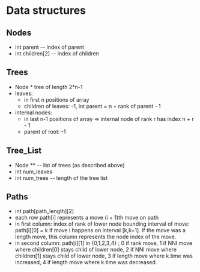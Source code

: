# Data structures

## Nodes
- int parent -- index of parent
- int children[2] -- index of children

## Trees
- Node * tree of length 2*n-1
- leaves:
    - in first n positions of array
    - children of leaves: -1, int parent = n + rank of parent - 1
- internal nodes:
    - in last n-1 positions of array => internal node of rank r has index n + r - 1
    - parent of root: -1

## Tree_List
- Node ** -- list of trees (as described above)
- int num_leaves
- int num_trees -- length of the tree list

## Paths
- int path[path_length][2]
- each row path[i] represents a move (i + 1)th move on path
- in first column: index of rank of lower node bounding interval of move: path[i][0] = k if move i happens on interval [k,k+1]. If the move was a length move, this column represents the node index of the move.
- in second column: path[i][1] in {0,1,2,3,4} ; 0 if rank move, 1 if NNI move where children[0] stays child of lower node, 2 if NNI move where children[1] stays child of lower node, 3 if length move where k.time was increased, 4 if length move where k.time was decreased.
